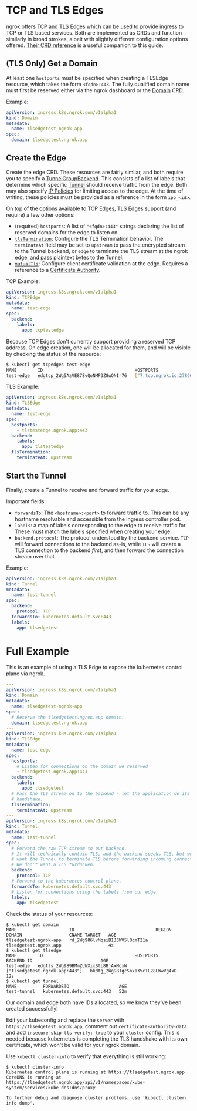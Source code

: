 # TCP and TLS Edges

ngrok offers [TCP](https://ngrok.com/docs/tcp/) and
[TLS](https://ngrok.com/docs/tls/) Edges which can be used to
provide ingress to TCP or TLS based services. Both are implemented as CRDs and
function similarly in broad strokes, albeit with slightly different
configuration options offered. [Their CRD reference](./crds#tcp-edges) is a
useful companion to this guide.

## (TLS Only) Get a Domain

At least one `hostports` must be specified when creating a TLSEdge resource,
which takes the form `<fqdn>:443`. The fully qualified domain name must first be
reserved either via the ngrok dashboard or the [Domain](./crds#domains) CRD.

Example:

```yaml
apiVersion: ingress.k8s.ngrok.com/v1alpha1
kind: Domain
metadata:
  name: tlsedgetest-ngrok-app
spec:
  domain: tlsedgetest.ngrok.app
```

## Create the Edge

Create the edge CRD. These resources are fairly similar, and both require you to
specify a [TunnelGroupBackend](./crds#tunnelgroupbackend). This consists of a
list of labels that determine which specific [Tunnel](./crds#tunnels) should
receive traffic from the edge. Both may also specify [IP
Policies](https://ngrok.com/docs/tls/ip-restrictions/) for limiting access
to the edge. At the time of writing, these policies must be provided as a
reference in the form `ipp_<id>`.

On top of the options available to TCP Edges, TLS Edges support (and require) a few other options:

- (required) `hostports`: A list of `"<fqdn>:443"` strings declaring the list of
  reserved domains for the edge to listen on.
- [`tlsTermination`](https://ngrok.com/docs/api/resources/tls-edge-tls-termination-module/): Configure the TLS Termination behavior. The `terminateAt` field may be set to `upstream` to pass the encrypted stream to the Tunnel backend, or `edge` to terminate the TLS stream at the ngrok edge, and pass plaintext bytes to the Tunnel.
- [`mutualTls`](https://ngrok.com/docs/api/resources/tls-edge-mutual-tls-module/): Configure client certificate validation at the edge. Requires a reference to a [Certificate Authority](https://ngrok.com/docs/api/resources/certificate-authorities/).

TCP Example:

```yaml
apiVersion: ingress.k8s.ngrok.com/v1alpha1
kind: TCPEdge
metadata:
  name: test-edge
spec:
  backend:
    labels:
      app: tcptestedge
```

Because TCP Edges don't currently support providing a reserved TCP address. On edge creation, one will be allocated for them, and will be visible by checking the status of the resource:

```bash
$ kubectl get tcpedges test-edge
NAME        ID                                   HOSTPORTS                  BACKEND ID                          AGE
test-edge   edgtcp_2Wg5AzVE878vQoNMP3Z8wONIr76   ["7.tcp.ngrok.io:27866"]   bkdtg_2Wg5Amjb4GiQoV7SAnpEdM0Dg3n   2m35s
```

TLS Example:

```yaml
apiVersion: ingress.k8s.ngrok.com/v1alpha1
kind: TLSEdge
metadata:
  name: test-edge
spec:
  hostports:
    - tlstestedge.ngrok.app:443
  backend:
    labels:
      app: tlstestedge
  tlsTermination:
    terminateAt: upstream
```

## Start the Tunnel

Finally, create a Tunnel to receive and forward traffic for your edge.

Important fields:

- `forwardsTo`: The `<hostname>:<port>` to forward traffic to. This can be any
  hostname resolvable and accessible from the ingress controller pod.
- `labels`: a map of labels corresponding to the edge to receive traffic for.
  These must match the labels specified when creating your edge.
- `backend.protocol`: The protocol understood by the backend service. `TCP` will
  forward connections to the backend as-is, while `TLS` will create a TLS
  connection to the backend _first_, and then forward the connection stream over
  that.

Example:

```yaml
apiVersion: ingress.k8s.ngrok.com/v1alpha1
kind: Tunnel
metadata:
  name: test-tunnel
spec:
  backend:
    protocol: TCP
  forwardsTo: kubernetes.default.svc:443
  labels:
    app: tlsedgetest
```

# Full Example

This is an example of using a TLS Edge to expose the kubernetes control plane via ngrok.

```yaml
---
apiVersion: ingress.k8s.ngrok.com/v1alpha1
kind: Domain
metadata:
  name: tlsedgetest-ngrok-app
spec:
  # Reserve the tlsedgetest.ngrok.app domain.
  domain: tlsedgetest.ngrok.app
---
apiVersion: ingress.k8s.ngrok.com/v1alpha1
kind: TLSEdge
metadata:
  name: test-edge
spec:
  hostports:
    # Listen for connections on the domain we reserved
    - tlsedgetest.ngrok.app:443
  backend:
    labels:
      app: tlsedgetest
  # Pass the TLS stream on to the backend - let the application do its own TLS
  # handshake.
  tlsTermination:
    terminateAt: upstream
---
apiVersion: ingress.k8s.ngrok.com/v1alpha1
kind: Tunnel
metadata:
  name: test-tunnel
spec:
  # Forward the raw TCP stream to our backend.
  # It will technically contain TLS, and the backend speaks TLS, but we don't
  # want the Tunnel to terminate TLS before forwarding incoming connections.
  # We don't want a TLS turducken.
  backend:
    protocol: TCP
  # Forward to the kubernetes control plane.
  forwardsTo: kubernetes.default.svc:443
  # Listen for connections using the labels from our edge.
  labels:
    app: tlsedgetest
```

Check the status of your resources:

```
$ kubectl get domain
NAME                    ID                               REGION   DOMAIN                  CNAME TARGET   AGE
tlsedgetest-ngrok-app   rd_2Wg986lvMqsiB1J5WV5lOcmT21a            tlsedgetest.ngrok.app                  4s
$ kubectl get tlsedge
NAME        ID                                   HOSTPORTS                       BACKEND ID                          AGE
test-edge   edgtls_2Wg989BMmZLWXixStL8BjAxMcxW   ["tlsedgetest.ngrok.app:443"]   bkdtg_2Wg981gcSnxaX5cTL28LWwVg4xD   12s
$ kubectl get tunnel
NAME          FORWARDSTO                   AGE
test-tunnel   kubernetes.default.svc:443   52m
```

Our domain and edge both have IDs allocated, so we know they've been created successfully!

Edit your kubeconfig and replace the `server` with
`https://tlsedgetest.ngrok.app`, comment out `certificate-authority-data` and
add `insecure-skip-tls-verify: true` to your `cluster` config. This is needed
because kubernetes is completing the TLS handshake with its own certificate,
which won't be valid for your ngrok domain.

Use `kubectl cluster-info` to verify that everything is still working:

```
$ kubectl cluster-info
Kubernetes control plane is running at https://tlsedgetest.ngrok.app
CoreDNS is running at https://tlsedgetest.ngrok.app/api/v1/namespaces/kube-system/services/kube-dns:dns/proxy

To further debug and diagnose cluster problems, use 'kubectl cluster-info dump'.
```
